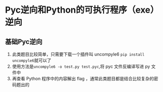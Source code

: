 # Pyc逆向和Python的可执行程序（exe）逆向

## 基础Pyc逆向
1. 此类题目比较简单，只需要下载一个插件叫 uncompyle6 `pip install uncompyle6`就可以了
2. 使用方法是`uncompyle6 -o test.py test.pyc`,将 pyc 文件反编译写进 py 文件中
3. 再查看 Python 程序中的内容解出 flag ，通常此类题目都是结合比较复杂的密码题出的
